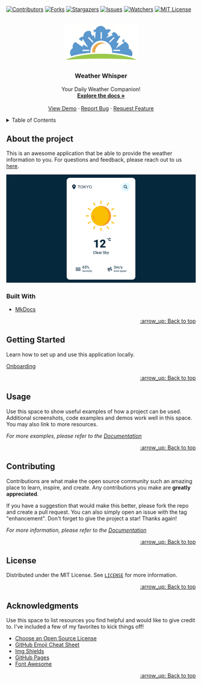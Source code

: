 <!-- Improved compatibility of back to top link: See: https://github.com/othneildrew/Best-README-Template/pull/73 -->
<a name="readme-top"></a>

[![Contributors][contributors-shield]][contributors-url]
[![Forks][forks-shield]][forks-url]
[![Stargazers][stars-shield]][stars-url]
[![Issues][issues-shield]][issues-url]
[![Watchers][watchers-shield]][watchers-url]
[![MIT License][license-shield]][license-url]

<!-- PROJECT LOGO -->
<br />
<div align="center">
  <a href="https://github.com/nino-kin/weather-app">
    <img src="docs/images/logo.svg" alt="Logo" width="200">
  </a>

  <h3 align="center">Weather Whisper</h3>

  <p align="center">
    Your Daily Weather Companion!
    <br />
    <a href="https://github.com/nino-kin/weather-app"><strong>Explore the docs »</strong></a>
    <br />
    <br />
    <a href="https://github.com/nino-kin/weather-app">View Demo</a>
    ·
    <a href="https://github.com/nino-kin/weather-app/issues">Report Bug</a>
    ·
    <a href="https://github.com/nino-kin/weather-app/issues">Request Feature</a>
  </p>
</div>


<!-- TABLE OF CONTENTS -->
<details>
  <summary>Table of Contents</summary>
  <ol>
    <li>
      <a href="#about-the-project">About The Project</a>
      <ul>
        <li><a href="#built-with">Built With</a></li>
      </ul>
    </li>
    <li>
      <a href="#getting-started">Getting Started</a>
    </li>
    <li><a href="#usage">Usage</a></li>
    <li><a href="#contributing">Contributing</a></li>
    <li><a href="#license">License</a></li>
    <li><a href="#acknowledgments">Acknowledgments</a></li>
  </ol>
</details>

## About the project

This is an awesome application that be able to provide the weather information to you. For questions and feedback, please reach out to us [here](https://github.com/nino-kin/weather-app/discussions/landing).

[![Product Name Screen Shot][product-screenshot]](https://example.com)

### Built With

* [MkDocs](https://www.mkdocs.org/)

<p align="right"><a href="#readme-top">:arrow_up: Back to top</a></p>

## Getting Started

Learn how to set up and use this application locally.

[Onboarding](./docs/getting_started.md)

<p align="right"><a href="#readme-top">:arrow_up: Back to top</a></p>

## Usage

Use this space to show useful examples of how a project can be used. Additional screenshots, code examples and demos work well in this space. You may also link to more resources.

_For more examples, please refer to the [Documentation](https://example.com)_

<p align="right"><a href="#readme-top">:arrow_up: Back to top</a></p>

## Contributing

Contributions are what make the open source community such an amazing place to learn, inspire, and create. Any contributions you make are **greatly appreciated**.

If you have a suggestion that would make this better, please fork the repo and create a pull request. You can also simply open an issue with the tag "enhancement".
Don't forget to give the project a star! Thanks again!

_For more information, please refer to the [Documentation](./CONTRIBUTING.md)_

<p align="right"><a href="#readme-top">:arrow_up: Back to top</a></p>

## License

Distributed under the MIT License. See [`LICENSE`](./LICENSE) for more information.

<p align="right"><a href="#readme-top">:arrow_up: Back to top</a></p>

## Acknowledgments

Use this space to list resources you find helpful and would like to give credit to. I've included a few of my favorites to kick things off!

* [Choose an Open Source License](https://choosealicense.com)
* [GitHub Emoji Cheat Sheet](https://www.webpagefx.com/tools/emoji-cheat-sheet)
* [Img Shields](https://shields.io)
* [GitHub Pages](https://pages.github.com)
* [Font Awesome](https://fontawesome.com)

<p align="right"><a href="#readme-top">:arrow_up: Back to top</a></p>


<!-- MARKDOWN LINKS & IMAGES -->
<!-- https://www.markdownguide.org/basic-syntax/#reference-style-links -->
[contributors-shield]: https://img.shields.io/github/contributors/nino-kin/weather-app.svg?style=for-the-badge
[contributors-url]: https://github.com/nino-kin/weather-app/graphs/contributors
[forks-shield]: https://img.shields.io/github/forks/nino-kin/weather-app.svg?style=for-the-badge
[forks-url]: https://github.com/nino-kin/weather-app/network/members
[stars-shield]: https://img.shields.io/github/stars/nino-kin/weather-app.svg?style=for-the-badge
[stars-url]: https://github.com/nino-kin/weather-app/stargazers
[issues-shield]: https://img.shields.io/github/issues/nino-kin/weather-app.svg?style=for-the-badge
[issues-url]: https://github.com/nino-kin/weather-app/issues
[watchers-shield]: https://img.shields.io/github/watchers/nino-kin/weather-app.svg?style=for-the-badge
[watchers-url]: https://github.com/nino-kin/weather-app/watchers
[license-shield]: https://img.shields.io/github/license/nino-kin/weather-app.svg?style=for-the-badge
[license-url]: https://github.com/nino-kin/weather-app/blob/main/LICENSE
[product-screenshot]: docs/images/screenshot.png
